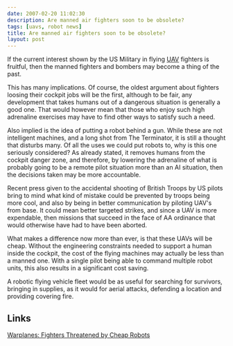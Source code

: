 ```yaml
---
date: 2007-02-20 11:02:30
description: Are manned air fighters soon to be obsolete?
tags: [uavs, robot news]
title: Are manned air fighters soon to be obsolete?
layout: post
---
```

If the current interest shown by the US Military in flying [UAV](/wiki/uav "Unmanned Aerial Vehicles") fighters is fruitful, then the manned fighters and bombers may become a thing of the past.

This has many implications. Of course, the oldest argument about fighters loosing their cockpit jobs will be the first, although to be fair, any development that takes humans out of a dangerous situation is generally a good one. That would however mean that those who enjoy such high adrenaline exercises may have to find other ways to satisfy such a need.

Also implied is the idea of putting a robot behind a gun. While these are not intelligent machines, and a long shot from The Terminator, it is still a thought that disturbs many. Of all the uses we could put robots to, why is this one seriously considered? As already stated, it removes humans from the cockpit danger zone, and therefore, by lowering the adrenaline of what is probably going to be a remote pilot situation more than an AI situation, then the decisions taken may be more accountable.

Recent press given to the accidental shooting of British Troops by US pilots bring to mind what kind of mistake could be prevented by troops being more cool, and also by being in better communication by piloting UAV's from base. It could mean better targeted strikes, and since a UAV is more expendable, then missions that succeed in the face of AA ordinance that would otherwise have had to have been aborted.

What makes a difference now more than ever, is that these UAVs will be cheap. Without the engineering constraints needed to support a human inside the cockpit, the cost of the flying machines may actually be less than a manned one. With a single pilot being able to command multiple robot units, this also results in a significant cost saving.

A robotic flying vehicle fleet would be as useful for searching for survivors, bringing in supplies, as it would for aerial attacks, defending a location and providing covering fire.

## Links

[Warplanes: Fighters Threatened by Cheap Robots](http://www.strategypage.com/htmw/htairfo/articles/20070220.aspx)
